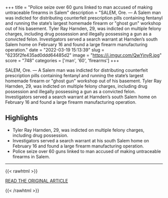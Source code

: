 +++
title = "Police seize over 60 guns linked to man accused of making untraceable firearms in Salem"
description = "SALEM, Ore. — A Salem man was indicted for distributing counterfeit prescription pills containing fentanyl and running the state’s largest homemade firearm or \"ghost gun\" workshop out of his basement. Tyler Ray Harnden, 29, was indicted on multiple felony charges, including drug possession and illegally possessing a gun as a convicted felon. Investigators served a search warrant at Harnden’s south Salem home on February 16 and found a large firearm manufacturing operation."
date = "2022-03-19 15:13:39"
slug = "6235f2fe435ad0ddd64485d2"
image = "https://i.imgur.com/QwYjnyR.jpg"
score = "748"
categories = ['man', '60', 'firearms']
+++

SALEM, Ore. — A Salem man was indicted for distributing counterfeit prescription pills containing fentanyl and running the state’s largest homemade firearm or \"ghost gun\" workshop out of his basement. Tyler Ray Harnden, 29, was indicted on multiple felony charges, including drug possession and illegally possessing a gun as a convicted felon. Investigators served a search warrant at Harnden’s south Salem home on February 16 and found a large firearm manufacturing operation.

## Highlights

- Tyler Ray Harnden, 29, was indicted on multiple felony charges, including drug possession.
- Investigators served a search warrant at his south Salem home on February 16 and found a large firearm manufacturing operation.
- Police seize over 60 guns linked to man accused of making untraceable firearms in Salem.

---

{{< rawhtml >}}
  <p class="article-category">
    <a target="_blank" href="https://kpic.com/news/local/police-find-over-60-guns-linked-to-man-accused-of-making-untraceable-firearms-in-salem">READ THE ORIGINAL ARTICLE</a>
  </p>
{{< /rawhtml >}}
